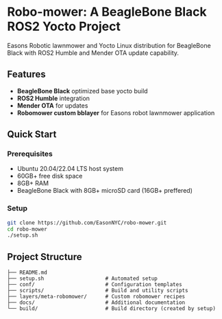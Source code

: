 # Robo-mower: A BeagleBone Black ROS2 Yocto Project

Easons Robotic lawnmower and Yocto Linux distribution for BeagleBone Black with ROS2 Humble and Mender OTA update capability.

## Features

- **BeagleBone Black** optimized base yocto build
- **ROS2 Humble** integration
- **Mender OTA** for updates
- **Robomower custom bblayer** for Easons robot lawnmower application


## Quick Start

### Prerequisites
- Ubuntu 20.04/22.04 LTS host system
- 60GB+ free disk space
- 8GB+ RAM
- BeagleBone Black with 8GB+ microSD card (16GB+ preffered)

### Setup
```bash
git clone https://github.com/EasonNYC/robo-mower.git
cd robo-mower
./setup.sh
```

## Project Structure
```
├── README.md
├── setup.sh                    # Automated setup
├── conf/                       # Configuration templates
├── scripts/                    # Build and utility scripts
├── layers/meta-robomower/      # Custom robomower recipes
├── docs/                       # Additional documentation
└── build/                      # Build directory (created by setup)
```


